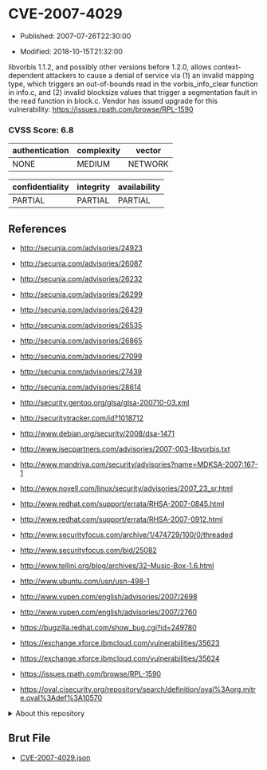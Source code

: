 # CVE-2007-4029

- Published: 2007-07-26T22:30:00

- Modified: 2018-10-15T21:32:00

libvorbis 1.1.2, and possibly other versions before 1.2.0, allows context-dependent attackers to cause a denial of service via (1) an invalid mapping type, which triggers an out-of-bounds read in the vorbis_info_clear function in info.c, and (2) invalid blocksize values that trigger a segmentation fault in the read function in block.c. Vendor has issued upgrade for this vulnerability: https://issues.rpath.com/browse/RPL-1590

### CVSS Score: **6.8**

| authentication | complexity | vector |
| --- | --- | --- |
| NONE | MEDIUM | NETWORK |

| confidentiality | integrity | availability |
| --- | --- | --- |
| PARTIAL | PARTIAL | PARTIAL |

## References

* http://secunia.com/advisories/24923

* http://secunia.com/advisories/26087

* http://secunia.com/advisories/26232

* http://secunia.com/advisories/26299

* http://secunia.com/advisories/26429

* http://secunia.com/advisories/26535

* http://secunia.com/advisories/26865

* http://secunia.com/advisories/27099

* http://secunia.com/advisories/27439

* http://secunia.com/advisories/28614

* http://security.gentoo.org/glsa/glsa-200710-03.xml

* http://securitytracker.com/id?1018712

* http://www.debian.org/security/2008/dsa-1471

* http://www.isecpartners.com/advisories/2007-003-libvorbis.txt

* http://www.mandriva.com/security/advisories?name=MDKSA-2007:167-1

* http://www.novell.com/linux/security/advisories/2007_23_sr.html

* http://www.redhat.com/support/errata/RHSA-2007-0845.html

* http://www.redhat.com/support/errata/RHSA-2007-0912.html

* http://www.securityfocus.com/archive/1/474729/100/0/threaded

* http://www.securityfocus.com/bid/25082

* http://www.tellini.org/blog/archives/32-Music-Box-1.6.html

* http://www.ubuntu.com/usn/usn-498-1

* http://www.vupen.com/english/advisories/2007/2698

* http://www.vupen.com/english/advisories/2007/2760

* https://bugzilla.redhat.com/show_bug.cgi?id=249780

* https://exchange.xforce.ibmcloud.com/vulnerabilities/35623

* https://exchange.xforce.ibmcloud.com/vulnerabilities/35624

* https://issues.rpath.com/browse/RPL-1590

* https://oval.cisecurity.org/repository/search/definition/oval%3Aorg.mitre.oval%3Adef%3A10570

<details>
<summary>About this repository</summary> 

  This repository is part of the project [Live Hack CVE](https://github.com/Live-Hack-CVE). Main website can be found [www.live-hack.org](https://www.live-hack.org) 
  
  Made by [Sn0wAlice](https://github.com/Sn0wAlice) for the people that care about security and need to have a feed of the latest CVEs. Hope you enjoy it, don't forget to star the repo and follow me on [Twitter](https://twitter.com/Sn0wAlice) and [Github](https://github.com/Sn0wAlice). And that is my [personnal website](https://www.alice-snow.me/)

  - [Home Page](https://github.com/Live-Hack-CVE)
  - [Framework](https://github.com/Live-Hack-CVE/cve-framework)
  - [CVE database](https://github.com/Live-Hack-CVE/full_database)
  - [Changelog](https://github.com/Live-Hack-CVE/Changelog)
</details>

## Brut File

* [CVE-2007-4029.json](https://raw.githubusercontent.com/Live-Hack-CVE/full_database/main/cves/2007/CVE-2007-4029.json)

